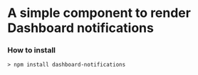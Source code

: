 # A simple component to render Dashboard notifications

### How to install

```
> npm install dashboard-notifications
```
